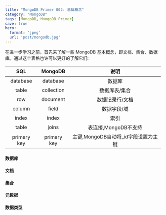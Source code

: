 ```yaml
---
title: "MongoDB Primer 002: 基础概念"
category: "MongoDB"
tags: [MongoDB, MongoDB Primer]
cave: true
hero:
  format: 'jpeg'
  url: 'post/mongodb.jpg'
---
```

在进一步学习之前，首先来了解一些 MongoDB 基本概念，即文档、集合、数据库。通过这个表格也许可以更好的了解它们:



SQL|MongoDB|说明
:-:|:-:|:-:
database|database|数据库
table|collection|数据库表/集合
row|document|数据记录行/文档
column|field|数据字段/域
index|index|索引
table|joins|表连接,MongoDB不支持
primary key | primary key | 主键,MongoDB自动将_id字段设置为主键



#### 数据库

#### 文档

#### 集合

#### 元数据

#### 数据类型


